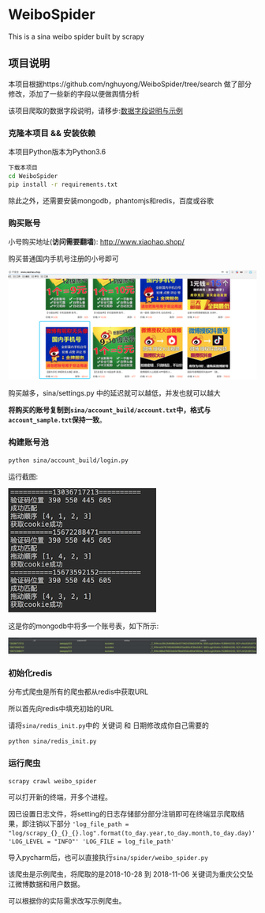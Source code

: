# WeiboSpider
This is a sina weibo spider built by scrapy



## 项目说明
本项目根据https://github.com/nghuyong/WeiboSpider/tree/search 做了部分修改，添加了一些新的字段以便做舆情分析

该项目爬取的数据字段说明，请移步:[数据字段说明与示例](./data_stracture.md)

### 克隆本项目 && 安装依赖
本项目Python版本为Python3.6
```bash
下载本项目
cd WeiboSpider
pip install -r requirements.txt
```
除此之外，还需要安装mongodb，phantomjs和redis，百度或谷歌

### 购买账号
小号购买地址(**访问需要翻墙**): http://www.xiaohao.shop/ 

购买普通国内手机号注册的小号即可

![](./images/xiaohao.shop.png)

购买越多，sina/settings.py 中的延迟就可以越低，并发也就可以越大

**将购买的账号复制到`sina/account_build/account.txt`中，格式与`account_sample.txt`保持一致**。

### 构建账号池

```bash
python sina/account_build/login.py
```
运行截图:

![](./images/account_build_screenshot.png)

这是你的mongodb中将多一个账号表，如下所示:

![](./images/account.png)


### 初始化redis
分布式爬虫是所有的爬虫都从redis中获取URL

所以首先向redis中填充初始的URL

请将`sina/redis_init.py`中的 关键词 和 日期修改成你自己需要的

```bash
python sina/redis_init.py
```

### 运行爬虫
```bash
scrapy crawl weibo_spider 
```
可以打开新的终端，开多个进程。

因已设置日志文件，将setting的日志存储部分部分注销即可在终端显示爬取结果，即注销以下部分
`'log_file_path = "log/scrapy_{}_{}_{}.log".format(to_day.year,to_day.month,to_day.day)'
'LOG_LEVEL = "INFO"'
'LOG_FILE = log_file_path'`

导入pycharm后，也可以直接执行`sina/spider/weibo_spider.py`

该爬虫是示例爬虫，将爬取的是2018-10-28 到 2018-11-06 关键词为重庆公交坠江微博数据和用户数据。

可以根据你的实际需求改写示例爬虫。
